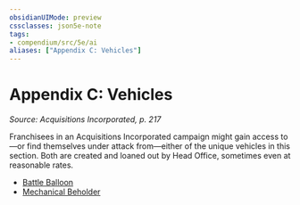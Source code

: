 ```yaml
---
obsidianUIMode: preview
cssclasses: json5e-note
tags:
- compendium/src/5e/ai
aliases: ["Appendix C: Vehicles"]
---
```

# Appendix C: Vehicles
*Source: Acquisitions Incorporated, p. 217* 

Franchisees in an Acquisitions Incorporated campaign might gain access to—or find themselves under attack from—either of the unique vehicles in this section. Both are created and loaned out by Head Office, sometimes even at reasonable rates.

- [Battle Balloon](Mechanics/vehicles/battle-balloon-ai.md)  
- [Mechanical Beholder](Mechanics/vehicles/mechanical-beholder-ai.md)